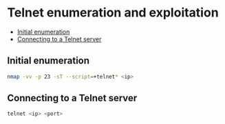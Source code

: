 # Telnet enumeration and exploitation
* [Initial enumeration](#initial-enumeration)
* [Connecting to a Telnet server](#connecting-to-a-telnet-server)

## Initial enumeration
```bash
nmap -vv -p 23 -sT --script=+telnet* <ip>
```

## Connecting to a Telnet server
```bash
telnet <ip> <port>
```
